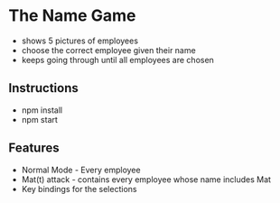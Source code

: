 # The Name Game
* shows 5 pictures of employees
* choose the correct employee given their name
* keeps going through until all employees are chosen

## Instructions
* npm install
* npm start

## Features
* Normal Mode - Every employee
* Mat(t) attack - contains every employee whose name includes Mat
* Key bindings for the selections
